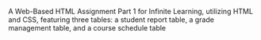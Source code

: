 A Web-Based HTML Assignment Part 1 for Infinite Learning, utilizing HTML and CSS, featuring three tables: a student report table, a grade management table, and a course schedule table
